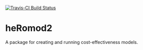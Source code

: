 [![Travis-CI Build Status](https://travis-ci.org/jrdnmdhl/heRomod2.svg?branch=master)](https://travis-ci.org/jrdnmdhl/heRomod2)

# heRomod2

A package for creating and running cost-effectiveness models.
